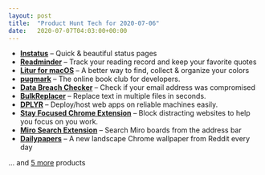 ```yaml
---
layout: post
title:  "Product Hunt Tech for 2020-07-06"
date:   2020-07-07T04:03:00+00:00
---
```


* **[Instatus](https://www.producthunt.com/posts/instatus?utm_campaign=producthunt-api&utm_medium=api-v2&utm_source=Application%3A+Daily+Digest+RSS+v2+%28ID%3A+29748%29)** – Quick & beautiful status pages
* **[Readminder](https://www.producthunt.com/posts/readminder?utm_campaign=producthunt-api&utm_medium=api-v2&utm_source=Application%3A+Daily+Digest+RSS+v2+%28ID%3A+29748%29)** – Track your reading record and keep your favorite quotes
* **[Litur for macOS](https://www.producthunt.com/posts/litur-for-macos?utm_campaign=producthunt-api&utm_medium=api-v2&utm_source=Application%3A+Daily+Digest+RSS+v2+%28ID%3A+29748%29)** – A better way to find, collect & organize your colors
* **[pugmark](https://www.producthunt.com/posts/pugmark?utm_campaign=producthunt-api&utm_medium=api-v2&utm_source=Application%3A+Daily+Digest+RSS+v2+%28ID%3A+29748%29)** – The online book club for developers.
* **[Data Breach Checker](https://www.producthunt.com/posts/data-breach-checker?utm_campaign=producthunt-api&utm_medium=api-v2&utm_source=Application%3A+Daily+Digest+RSS+v2+%28ID%3A+29748%29)** – Check if your email address was compromised
* **[BulkReplacer](https://www.producthunt.com/posts/bulkreplacer?utm_campaign=producthunt-api&utm_medium=api-v2&utm_source=Application%3A+Daily+Digest+RSS+v2+%28ID%3A+29748%29)** – Replace text in multiple files in seconds.
* **[DPLYR](https://www.producthunt.com/posts/dplyr-2?utm_campaign=producthunt-api&utm_medium=api-v2&utm_source=Application%3A+Daily+Digest+RSS+v2+%28ID%3A+29748%29)** – Deploy/host web apps on reliable machines easily.
* **[Stay Focused Chrome Extension](https://www.producthunt.com/posts/stay-focused-chrome-extension?utm_campaign=producthunt-api&utm_medium=api-v2&utm_source=Application%3A+Daily+Digest+RSS+v2+%28ID%3A+29748%29)** – Block distracting websites to help you focus on you work.
* **[Miro Search Extension](https://www.producthunt.com/posts/miro-search-extension?utm_campaign=producthunt-api&utm_medium=api-v2&utm_source=Application%3A+Daily+Digest+RSS+v2+%28ID%3A+29748%29)** – Search Miro boards from the address bar
* **[Dailypapers](https://www.producthunt.com/posts/dailypapers?utm_campaign=producthunt-api&utm_medium=api-v2&utm_source=Application%3A+Daily+Digest+RSS+v2+%28ID%3A+29748%29)** – A new landscape Chrome wallpaper from Reddit every day

… and [5 more](https://www.producthunt.com/tech) products